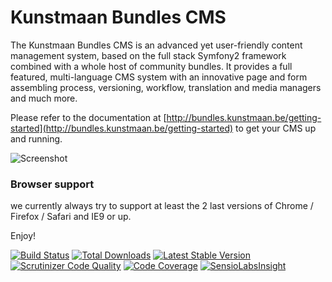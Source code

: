 Kunstmaan Bundles CMS
=====================

The Kunstmaan Bundles CMS is an advanced yet user-friendly content management system, based on the full stack Symfony2 framework combined with a whole host of community bundles. It provides a full featured, multi-language CMS system with an innovative page and form assembling process, versioning, workflow, translation and media managers and much more.

Please refer to the documentation at [http://bundles.kunstmaan.be/getting-started](http://bundles.kunstmaan.be/getting-started) to get your CMS up and running.

![Screenshot](http://bundles.kunstmaan.be/uploads/media/521f4ef030de9.png?7dd5040)

### Browser support

we currently always try to support at least the 2 last versions of Chrome / Firefox / Safari and IE9 or up.

Enjoy!


[![Build Status](https://travis-ci.org/Kunstmaan/KunstmaanBundlesCMS.png?branch=master)](http://travis-ci.org/Kunstmaan/KunstmaanBundlesCMS)
[![Total Downloads](https://poser.pugx.org/kunstmaan/bundles-cms/downloads.png)](https://packagist.org/packages/kunstmaan/bundles-cms)
[![Latest Stable Version](https://poser.pugx.org/kunstmaan/bundles-cms/v/stable.png)](https://packagist.org/packages/kunstmaan/bundles-cms)
[![Scrutinizer Code Quality](https://scrutinizer-ci.com/g/Kunstmaan/KunstmaanBundlesCMS/badges/quality-score.png?b=master)](https://scrutinizer-ci.com/g/Kunstmaan/KunstmaanBundlesCMS/?branch=master)
[![Code Coverage](https://scrutinizer-ci.com/g/Kunstmaan/KunstmaanBundlesCMS/badges/coverage.png?b=master)](https://scrutinizer-ci.com/g/Kunstmaan/KunstmaanBundlesCMS/?branch=master)
[![SensioLabsInsight](https://insight.sensiolabs.com/projects/313ff798-9e67-4c0c-9a04-ee4d5cdde1e6/mini.png)](https://insight.sensiolabs.com/projects/313ff798-9e67-4c0c-9a04-ee4d5cdde1e6)
